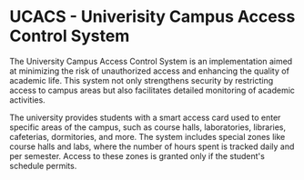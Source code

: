 # UCACS - Univerisity Campus Access Control System

The University Campus Access Control System is an implementation aimed at minimizing the risk of unauthorized access and enhancing the quality of academic life. This system not only strengthens security by restricting access to campus areas but also facilitates detailed monitoring of academic activities.

The university provides students with a smart access card used to enter specific areas of the campus, such as course halls, laboratories, libraries, cafeterias, dormitories, and more. The system includes special zones like course halls and labs, where the number of hours spent is tracked daily and per semester. Access to these zones is granted only if the student's schedule permits.
